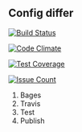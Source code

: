 ## Config differ

[![Build Status](https://travis-ci.org/Rende11/project-lvl2-s18.svg?branch=master)](https://travis-ci.org/Rende11/project-lvl2-s18)

[![Code Climate](https://codeclimate.com/github/Rende11/project-lvl2-s18/badges/gpa.svg)](https://codeclimate.com/github/Rende11/project-lvl2-s18)

[![Test Coverage](https://codeclimate.com/github/Rende11/project-lvl2-s18/badges/coverage.svg)](https://codeclimate.com/github/Rende11/project-lvl2-s18/coverage)

[![Issue Count](https://codeclimate.com/github/Rende11/project-lvl2-s18/badges/issue_count.svg)](https://codeclimate.com/github/Rende11/project-lvl2-s18)

1) Bages
2) Travis
3) Test
4) Publish
